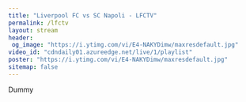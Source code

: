 ```yaml
---
title: "Liverpool FC vs SC Napoli - LFCTV"
permalink: /lfctv
layout: stream
header:
 og_image: "https://i.ytimg.com/vi/E4-NAKYDimw/maxresdefault.jpg"
video_id: "cdndaily01.azureedge.net/live/1/playlist"
poster: "https://i.ytimg.com/vi/E4-NAKYDimw/maxresdefault.jpg"
sitemap: false
---
```

Dummy

